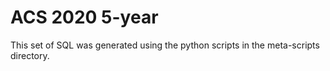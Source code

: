 ACS 2020 5-year
===============

This set of SQL was generated using the python scripts in the meta-scripts
directory.
